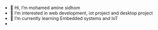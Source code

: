 - 👋 Hi, I’m mohamed amine sidhom
- 👀 I’m interested in web development, iot project and desktop project 
- 🌱 I’m currently learning Embedded systems and IoT
- 

<!---
amine00366/amine00366 is a ✨ special ✨ repository because its `README.md` (this file) appears on your GitHub profile.
You can click the Preview link to take a look at your changes.
--->
